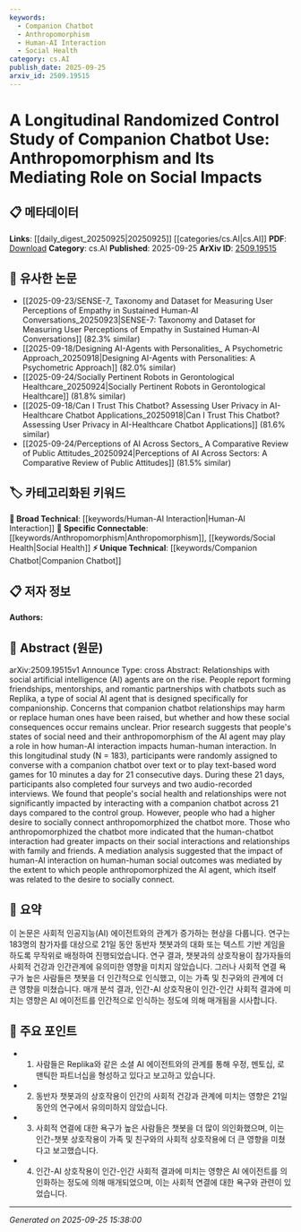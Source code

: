 ```yaml
---
keywords:
  - Companion Chatbot
  - Anthropomorphism
  - Human-AI Interaction
  - Social Health
category: cs.AI
publish_date: 2025-09-25
arxiv_id: 2509.19515
---
```


<!-- KEYWORD_LINKING_METADATA:
{
  "processed_timestamp": "2025-09-25T15:38:00.046779",
  "vocabulary_version": "1.0",
  "selected_keywords": [
    "Companion Chatbot",
    "Anthropomorphism",
    "Human-AI Interaction",
    "Social Health"
  ],
  "rejected_keywords": [],
  "similarity_scores": {
    "Companion Chatbot": 0.78,
    "Anthropomorphism": 0.81,
    "Human-AI Interaction": 0.79,
    "Social Health": 0.75
  },
  "extraction_method": "AI_prompt_based",
  "budget_applied": true,
  "candidates_json": {
    "candidates": [
      {
        "surface": "Companion Chatbot",
        "canonical": "Companion Chatbot",
        "aliases": [
          "Social AI Agent",
          "Chatbot"
        ],
        "category": "unique_technical",
        "rationale": "Companion chatbots are central to the study and represent a unique application of AI in social contexts.",
        "novelty_score": 0.75,
        "connectivity_score": 0.68,
        "specificity_score": 0.85,
        "link_intent_score": 0.78
      },
      {
        "surface": "Anthropomorphism",
        "canonical": "Anthropomorphism",
        "aliases": [
          "Humanization",
          "Personification"
        ],
        "category": "specific_connectable",
        "rationale": "Anthropomorphism is a key mediator in the study, influencing human-chatbot interaction outcomes.",
        "novelty_score": 0.58,
        "connectivity_score": 0.82,
        "specificity_score": 0.77,
        "link_intent_score": 0.81
      },
      {
        "surface": "Human-AI Interaction",
        "canonical": "Human-AI Interaction",
        "aliases": [
          "AI-Human Interaction",
          "AI Communication"
        ],
        "category": "broad_technical",
        "rationale": "The study examines the effects of human-AI interaction on social relationships, making it a central theme.",
        "novelty_score": 0.45,
        "connectivity_score": 0.85,
        "specificity_score": 0.65,
        "link_intent_score": 0.79
      },
      {
        "surface": "Social Health",
        "canonical": "Social Health",
        "aliases": [
          "Social Well-being",
          "Social Wellness"
        ],
        "category": "specific_connectable",
        "rationale": "Social health is a primary outcome measure in the study, linking AI interaction to human social outcomes.",
        "novelty_score": 0.52,
        "connectivity_score": 0.78,
        "specificity_score": 0.72,
        "link_intent_score": 0.75
      }
    ],
    "ban_list_suggestions": [
      "Longitudinal Study",
      "Randomized Control Study"
    ]
  },
  "decisions": [
    {
      "candidate_surface": "Companion Chatbot",
      "resolved_canonical": "Companion Chatbot",
      "decision": "linked",
      "scores": {
        "novelty": 0.75,
        "connectivity": 0.68,
        "specificity": 0.85,
        "link_intent": 0.78
      }
    },
    {
      "candidate_surface": "Anthropomorphism",
      "resolved_canonical": "Anthropomorphism",
      "decision": "linked",
      "scores": {
        "novelty": 0.58,
        "connectivity": 0.82,
        "specificity": 0.77,
        "link_intent": 0.81
      }
    },
    {
      "candidate_surface": "Human-AI Interaction",
      "resolved_canonical": "Human-AI Interaction",
      "decision": "linked",
      "scores": {
        "novelty": 0.45,
        "connectivity": 0.85,
        "specificity": 0.65,
        "link_intent": 0.79
      }
    },
    {
      "candidate_surface": "Social Health",
      "resolved_canonical": "Social Health",
      "decision": "linked",
      "scores": {
        "novelty": 0.52,
        "connectivity": 0.78,
        "specificity": 0.72,
        "link_intent": 0.75
      }
    }
  ]
}
-->

# A Longitudinal Randomized Control Study of Companion Chatbot Use: Anthropomorphism and Its Mediating Role on Social Impacts

## 📋 메타데이터

**Links**: [[daily_digest_20250925|20250925]] [[categories/cs.AI|cs.AI]]
**PDF**: [Download](https://arxiv.org/pdf/2509.19515.pdf)
**Category**: cs.AI
**Published**: 2025-09-25
**ArXiv ID**: [2509.19515](https://arxiv.org/abs/2509.19515)

## 🔗 유사한 논문
- [[2025-09-23/SENSE-7_ Taxonomy and Dataset for Measuring User Perceptions of Empathy in Sustained Human-AI Conversations_20250923|SENSE-7: Taxonomy and Dataset for Measuring User Perceptions of Empathy in Sustained Human-AI Conversations]] (82.3% similar)
- [[2025-09-18/Designing AI-Agents with Personalities_ A Psychometric Approach_20250918|Designing AI-Agents with Personalities: A Psychometric Approach]] (82.0% similar)
- [[2025-09-24/Socially Pertinent Robots in Gerontological Healthcare_20250924|Socially Pertinent Robots in Gerontological Healthcare]] (81.8% similar)
- [[2025-09-18/Can I Trust This Chatbot? Assessing User Privacy in AI-Healthcare Chatbot Applications_20250918|Can I Trust This Chatbot? Assessing User Privacy in AI-Healthcare Chatbot Applications]] (81.6% similar)
- [[2025-09-24/Perceptions of AI Across Sectors_ A Comparative Review of Public Attitudes_20250924|Perceptions of AI Across Sectors: A Comparative Review of Public Attitudes]] (81.5% similar)

## 🏷️ 카테고리화된 키워드
**🧠 Broad Technical**: [[keywords/Human-AI Interaction|Human-AI Interaction]]
**🔗 Specific Connectable**: [[keywords/Anthropomorphism|Anthropomorphism]], [[keywords/Social Health|Social Health]]
**⚡ Unique Technical**: [[keywords/Companion Chatbot|Companion Chatbot]]

## 📋 저자 정보

**Authors:** 

## 📄 Abstract (원문)

arXiv:2509.19515v1 Announce Type: cross 
Abstract: Relationships with social artificial intelligence (AI) agents are on the rise. People report forming friendships, mentorships, and romantic partnerships with chatbots such as Replika, a type of social AI agent that is designed specifically for companionship. Concerns that companion chatbot relationships may harm or replace human ones have been raised, but whether and how these social consequences occur remains unclear. Prior research suggests that people's states of social need and their anthropomorphism of the AI agent may play a role in how human-AI interaction impacts human-human interaction. In this longitudinal study (N = 183), participants were randomly assigned to converse with a companion chatbot over text or to play text-based word games for 10 minutes a day for 21 consecutive days. During these 21 days, participants also completed four surveys and two audio-recorded interviews. We found that people's social health and relationships were not significantly impacted by interacting with a companion chatbot across 21 days compared to the control group. However, people who had a higher desire to socially connect anthropomorphized the chatbot more. Those who anthropomorphized the chatbot more indicated that the human-chatbot interaction had greater impacts on their social interactions and relationships with family and friends. A mediation analysis suggested that the impact of human-AI interaction on human-human social outcomes was mediated by the extent to which people anthropomorphized the AI agent, which itself was related to the desire to socially connect.

## 📝 요약

이 논문은 사회적 인공지능(AI) 에이전트와의 관계가 증가하는 현상을 다룹니다. 연구는 183명의 참가자를 대상으로 21일 동안 동반자 챗봇과의 대화 또는 텍스트 기반 게임을 하도록 무작위로 배정하여 진행되었습니다. 연구 결과, 챗봇과의 상호작용이 참가자들의 사회적 건강과 인간관계에 유의미한 영향을 미치지 않았습니다. 그러나 사회적 연결 욕구가 높은 사람들은 챗봇을 더 인간적으로 인식했고, 이는 가족 및 친구와의 관계에 더 큰 영향을 미쳤습니다. 매개 분석 결과, 인간-AI 상호작용이 인간-인간 사회적 결과에 미치는 영향은 AI 에이전트를 인간적으로 인식하는 정도에 의해 매개됨을 시사합니다.

## 🎯 주요 포인트

- 1. 사람들은 Replika와 같은 소셜 AI 에이전트와의 관계를 통해 우정, 멘토십, 로맨틱한 파트너십을 형성하고 있다고 보고하고 있습니다.
- 2. 동반자 챗봇과의 상호작용이 인간의 사회적 건강과 관계에 미치는 영향은 21일 동안의 연구에서 유의미하지 않았습니다.
- 3. 사회적 연결에 대한 욕구가 높은 사람들은 챗봇을 더 많이 의인화했으며, 이는 인간-챗봇 상호작용이 가족 및 친구와의 사회적 상호작용에 더 큰 영향을 미쳤다고 보고했습니다.
- 4. 인간-AI 상호작용이 인간-인간 사회적 결과에 미치는 영향은 AI 에이전트를 의인화하는 정도에 의해 매개되었으며, 이는 사회적 연결에 대한 욕구와 관련이 있었습니다.


---

*Generated on 2025-09-25 15:38:00*